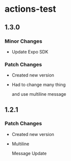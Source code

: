 # actions-test

## 1.3.0

### Minor Changes

- Update Expo SDK

### Patch Changes

- Created new version
- Had to
  change many thing

  and use multiline message

## 1.2.1

### Patch Changes

- Created new version
- Multiline

  Message
  Update
